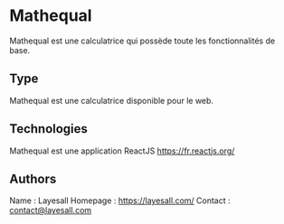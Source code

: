 # Mathequal 
Mathequal est une calculatrice qui possède toute les fonctionnalités de base.

## Type
Mathequal est une calculatrice disponible pour le web.

## Technologies
Mathequal est une application ReactJS https://fr.reactjs.org/

## Authors 
Name        : Layesall
Homepage    : https://layesall.com/
Contact     : contact@layesall.com